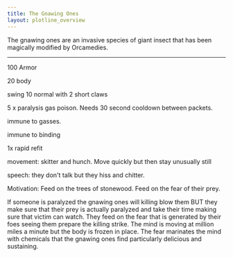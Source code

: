 ```yaml
---
title: The Gnawing Ones
layout: plotline_overview
---
```


The gnawing ones are an invasive species of giant insect that has been magically modified by Orcamedies. 

---

100 Armor

20 body

swing 10 normal with 2 short claws

5 x paralysis gas poison. Needs 30 second cooldown between packets.

immune to gasses. 

immune to binding

1x rapid refit

movement: skitter and hunch. Move quickly but then stay unusually still

speech: they don't talk but they hiss and chitter.

Motivation: Feed on the trees of stonewood. Feed on the fear of their prey.

If someone is paralyzed the gnawing ones will killing blow them BUT they make sure that their prey is actually paralyzed and take their time making sure that victim can watch. They feed on the fear that is generated by their foes seeing them prepare the killing strike.  The mind is moving at million miles a minute but the body is frozen in place. The fear marinates the mind with chemicals that the gnawing ones find particularly delicious and sustaining. 

